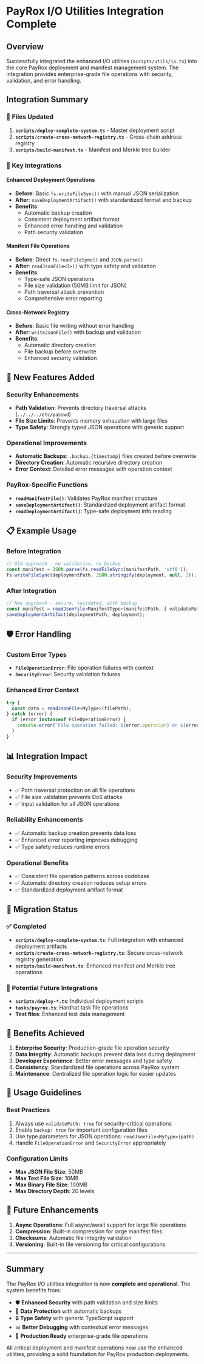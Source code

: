 # PayRox I/O Utilities Integration Complete

## Overview

Successfully integrated the enhanced I/O utilities (`scripts/utils/io.ts`) into the core PayRox deployment and manifest management system. The integration provides enterprise-grade file operations with security, validation, and error handling.

## Integration Summary

### 📂 Files Updated

1. **`scripts/deploy-complete-system.ts`** - Master deployment script
2. **`scripts/create-cross-network-registry.ts`** - Cross-chain address registry
3. **`scripts/build-manifest.ts`** - Manifest and Merkle tree builder

### 🔧 Key Integrations

#### Enhanced Deployment Operations
- **Before**: Basic `fs.writeFileSync()` with manual JSON serialization
- **After**: `saveDeploymentArtifact()` with standardized format and backup
- **Benefits**: 
  - Automatic backup creation
  - Consistent deployment artifact format
  - Enhanced error handling and validation
  - Path security validation

#### Manifest File Operations
- **Before**: Direct `fs.readFileSync()` and `JSON.parse()`
- **After**: `readJsonFile<T>()` with type safety and validation
- **Benefits**:
  - Type-safe JSON operations
  - File size validation (50MB limit for JSON)
  - Path traversal attack prevention
  - Comprehensive error reporting

#### Cross-Network Registry
- **Before**: Basic file writing without error handling
- **After**: `writeJsonFile()` with backup and validation
- **Benefits**:
  - Automatic directory creation
  - File backup before overwrite
  - Enhanced security validation

## 🚀 New Features Added

### Security Enhancements
- **Path Validation**: Prevents directory traversal attacks (`../../../etc/passwd`)
- **File Size Limits**: Prevents memory exhaustion with large files
- **Type Safety**: Strongly typed JSON operations with generic support

### Operational Improvements
- **Automatic Backups**: `.backup.{timestamp}` files created before overwrite
- **Directory Creation**: Automatic recursive directory creation
- **Error Context**: Detailed error messages with operation context

### PayRox-Specific Functions
- **`readManifestFile()`**: Validates PayRox manifest structure
- **`saveDeploymentArtifact()`**: Standardized deployment artifact format
- **`readDeploymentArtifact()`**: Type-safe deployment info reading

## 📋 Example Usage

### Before Integration
```typescript
// Old approach - no validation, no backup
const manifest = JSON.parse(fs.readFileSync(manifestPath, 'utf8'));
fs.writeFileSync(deploymentPath, JSON.stringify(deployment, null, 2));
```

### After Integration
```typescript
// New approach - secure, validated, with backup
const manifest = readJsonFile<ManifestType>(manifestPath, { validatePath: true });
saveDeploymentArtifact(deploymentPath, deployment);
```

## 🛡️ Error Handling

### Custom Error Types
- **`FileOperationError`**: File operation failures with context
- **`SecurityError`**: Security validation failures

### Enhanced Error Context
```typescript
try {
  const data = readJsonFile<MyType>(filePath);
} catch (error) {
  if (error instanceof FileOperationError) {
    console.error(`File operation failed: ${error.operation} on ${error.filePath}`);
  }
}
```

## 📊 Integration Impact

### Security Improvements
- ✅ Path traversal protection on all file operations
- ✅ File size validation prevents DoS attacks
- ✅ Input validation for all JSON operations

### Reliability Enhancements
- ✅ Automatic backup creation prevents data loss
- ✅ Enhanced error reporting improves debugging
- ✅ Type safety reduces runtime errors

### Operational Benefits
- ✅ Consistent file operation patterns across codebase
- ✅ Automatic directory creation reduces setup errors
- ✅ Standardized deployment artifact format

## 🔄 Migration Status

### ✅ Completed
- **`scripts/deploy-complete-system.ts`**: Full integration with enhanced deployment artifacts
- **`scripts/create-cross-network-registry.ts`**: Secure cross-network registry generation
- **`scripts/build-manifest.ts`**: Enhanced manifest and Merkle tree operations

### 🔄 Potential Future Integrations
- **`scripts/deploy-*.ts`**: Individual deployment scripts
- **`tasks/payrox.ts`**: Hardhat task file operations
- **Test files**: Enhanced test data management

## 🎯 Benefits Achieved

1. **Enterprise Security**: Production-grade file operation security
2. **Data Integrity**: Automatic backups prevent data loss during deployment
3. **Developer Experience**: Better error messages and type safety
4. **Consistency**: Standardized file operations across PayRox system
5. **Maintenance**: Centralized file operation logic for easier updates

## 📝 Usage Guidelines

### Best Practices
1. Always use `validatePath: true` for security-critical operations
2. Enable `backup: true` for important configuration files
3. Use type parameters for JSON operations: `readJsonFile<MyType>(path)`
4. Handle `FileOperationError` and `SecurityError` appropriately

### Configuration Limits
- **Max JSON File Size**: 50MB
- **Max Text File Size**: 10MB
- **Max Binary File Size**: 100MB
- **Max Directory Depth**: 20 levels

## 🔮 Future Enhancements

1. **Async Operations**: Full async/await support for large file operations
2. **Compression**: Built-in compression for large manifest files
3. **Checksums**: Automatic file integrity validation
4. **Versioning**: Built-in file versioning for critical configurations

---

## Summary

The PayRox I/O utilities integration is now **complete and operational**. The system benefits from:

- 🛡️ **Enhanced Security** with path validation and size limits
- 💾 **Data Protection** with automatic backups
- 🔒 **Type Safety** with generic TypeScript support
- 📊 **Better Debugging** with contextual error messages
- 🚀 **Production Ready** enterprise-grade file operations

All critical deployment and manifest operations now use the enhanced utilities, providing a solid foundation for PayRox production deployments.
